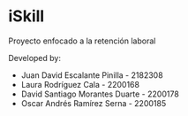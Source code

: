 # iSkill
Proyecto enfocado a la retención laboral

Developed by:
- Juan David Escalante Pinilla - 2182308
- Laura Rodríguez Cala - 2200168
- David Santiago Morantes Duarte - 2200178
- Oscar Andrés Ramírez Serna - 2200185

